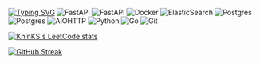 <a href="https://git.io/typing-svg"><img src="https://readme-typing-svg.demolab.com?font=Fira+Code&pause=1000&color=1DF775&center=true&vCenter=true&random=true&width=435&lines=Hello%2C+I%60m+Victor+Bagrov" alt="Typing SVG" /></a>
![FastAPI](https://img.shields.io/badge/FastAPI-005571?style=for-the-badge&logo=fastapi)
![FastAPI](https://img.shields.io/badge/FastAPI-005571?style=for-the-badge&logo=fastapi)
![Docker](https://img.shields.io/badge/docker-%230db7ed.svg?style=for-the-badge&logo=docker&logoColor=white)
![ElasticSearch](https://img.shields.io/badge/-ElasticSearch-005571?style=for-the-badge&logo=elasticsearch)
![Postgres](https://img.shields.io/badge/postgres-%23316192.svg?style=for-the-badge&logo=postgresql&logoColor=white)
![Postgres](https://img.shields.io/badge/postgres-%23316192.svg?style=for-the-badge&logo=postgresql&logoColor=white)
![AIOHTTP](https://img.shields.io/badge/iohttp-%232C5bb4.svg?style=for-the-badge&logo=aiohttp&logoColor=white)
![Python](https://img.shields.io/badge/python-3670A0?style=for-the-badge&logo=python&logoColor=ffdd54)
![Go](https://img.shields.io/badge/go-%2300ADD8.svg?style=for-the-badge&logo=go&logoColor=white)
![Git](https://img.shields.io/badge/git-%23F05033.svg?style=for-the-badge&logo=git&logoColor=white)

[![KnlnKS's LeetCode stats](https://leetcode-stats-six.vercel.app/api?username=SlenderVI&theme=dark)](https://github.com/SlenderVI/leetcode-stats)

[![GitHub Streak](https://streak-stats.demolab.com?user=SlenderV-GIt&theme=hacker&hide_border=true&type=png)](https://git.io/streak-stats)

<!--
**SlenderV-Git/SlenderV-Git** is a ✨ _special_ ✨ repository because its `README.md` (this file) appears on your GitHub profile.

Here are some ideas to get you started:

- 🔭 I’m currently working on ...
- 🌱 I’m currently learning ...
- 👯 I’m looking to collaborate on ...
- 🤔 I’m looking for help with ...
- 💬 Ask me about ...
- 📫 How to reach me: ...
- 😄 Pronouns: ...
- ⚡ Fun fact: ...
-->
